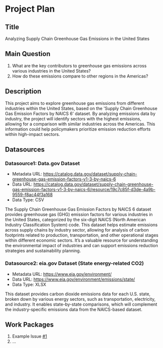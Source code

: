 # Project Plan

## Title
<!-- Give your project a short title. -->
Analyzing Supply Chain Greenhouse Gas Emissions in the United States

## Main Question

<!-- Think about one main question you want to answer based on the data. -->
1. What are the key contributors to greenhouse gas emissions across various industries in the United States?
2. How do these emissions compare to other regions in the Americas?

## Description

<!-- Describe your data science project in max. 200 words. Consider writing about why and how you attempt it. -->
This project aims to explore greenhouse gas emissions from different industries within the United States, based on the 'Supply Chain Greenhouse Gas Emission Factors by NAICS 6' dataset. By analyzing emissions data by industry, the project will identify sectors with the highest emissions, allowing for a comparison with similar industries across the Americas. This information could help policymakers prioritize emission reduction efforts within high-impact sectors.

## Datasources

<!-- Describe each datasources you plan to use in a section. Use the prefic "DatasourceX" where X is the id of the datasource. -->

### Datasource1: Data.gov Dataset
* Metadata URL: https://catalog.data.gov/dataset/supply-chain-greenhouse-gas-emission-factors-v1-3-by-naics-6
* Data URL: https://catalog.data.gov/dataset/supply-chain-greenhouse-gas-emission-factors-v1-3-by-naics-6/resource/19c7c85f-d3de-4a9b-9559-f8ac44f3a168
* Data Type: CSV

The Supply Chain Greenhouse Gas Emission Factors by NAICS 6 dataset provides greenhouse gas (GHG) emission factors for various industries in the United States, categorized by the six-digit NAICS (North American Industry Classification System) code. This dataset helps estimate emissions across supply chains by industry sector, allowing for analysis of carbon footprints related to production, transportation, and other operational stages within different economic sectors. It’s a valuable resource for understanding the environmental impact of industries and can support emissions reduction strategies and sustainability planning.

### Datasource2: eia.gov Dataset (State energy-related CO2)
* Metadata URL: https://www.eia.gov/environment/
* Data URL: https://www.eia.gov/environment/emissions/state/
* Data Type: XLSX

This dataset provides carbon dioxide emissions data for each U.S. state, broken down by various energy sectors, such as transportation, electricity, and industry. It enables state-by-state comparisons, which will complement the industry-specific emissions data from the NAICS-based dataset.

## Work Packages

<!-- List of work packages ordered sequentially, each pointing to an issue with more details. -->

1. Example Issue [#1][i1]
2. ...

[i1]: https://github.com/jvalue/made-template/issues/1
